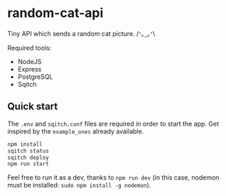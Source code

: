 # random-cat-api

Tiny API which sends a random cat picture. /ᐠ｡ꞈ｡ᐟ\

Required tools:

- NodeJS
- Express
- PostgreSQL
- Sqitch

## Quick start

The ```.env``` and ```sqitch.conf``` files are required in order to start the app. Get inspired by the ```example_ones``` already available.

```bash
npm install 
sqitch status 
sqitch deploy
npm run start
```

Feel free to run it as a dev, thanks to ```npm run dev``` (in this case, nodemon must be installed: ```sudo npm install -g nodemon```).